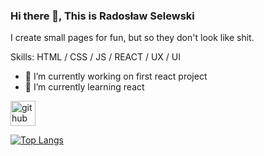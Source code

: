 ### Hi there 👋, This is Radosław Selewski

I create small pages for fun, but so they don't look like shit.

Skills: HTML / CSS / JS / REACT / UX / UI 

- 🔭 I’m currently working on first react project  
- 🌱 I’m currently learning react 


[<img src='https://cdn.jsdelivr.net/npm/simple-icons@3.0.1/icons/github.svg' alt='github' height='40'>](https://github.com/Pantal-pl)  

[![Top Langs](https://github-readme-stats.vercel.app/api/top-langs/?username=Pantal-pl)](https://github.com/anuraghazra/github-readme-stats)

